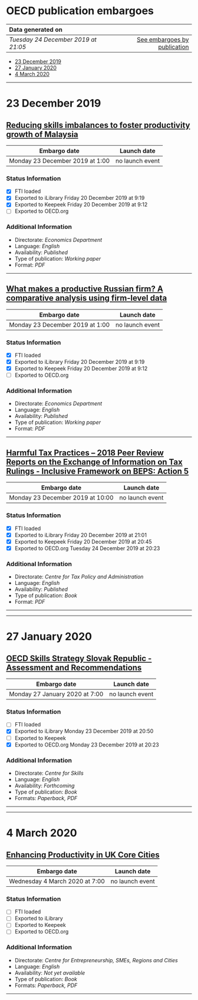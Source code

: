 # OECD publication embargoes

Data generated on | |
|:-----|------:|
| *Tuesday 24 December 2019 at 21:05* | [See embargoes by publication](embargoes-by-publication.md) |

* [23 December 2019](#23-december-2019)
* [27 January 2020](#27-january-2020)
* [4 March 2020](#4-march-2020)

------

# 23 December 2019

## [Reducing skills imbalances to foster productivity growth of Malaysia](https://doi.org/10.1787/ad344b44-en)

Embargo date | Launch date
-------------|:------------:
Monday 23 December 2019 at 1:00 | no launch event

### Status Information

- [x] FTI loaded 
- [x] Exported to iLibrary Friday 20 December 2019 at 9:19
- [x] Exported to Keepeek Friday 20 December 2019 at 9:12
- [ ] Exported to OECD.org

### Additional Information

* Directorate: *Economics Department*
* Language: *English*
* Availability: *Published*
* Type of publication: *Working paper*
* Format: *PDF*

------

## [What makes a productive Russian firm? A comparative analysis using firm-level data](https://doi.org/10.1787/8590f752-en)

Embargo date | Launch date
-------------|:------------:
Monday 23 December 2019 at 1:00 | no launch event

### Status Information

- [x] FTI loaded 
- [x] Exported to iLibrary Friday 20 December 2019 at 9:19
- [x] Exported to Keepeek Friday 20 December 2019 at 9:12
- [ ] Exported to OECD.org

### Additional Information

* Directorate: *Economics Department*
* Language: *English*
* Availability: *Published*
* Type of publication: *Working paper*
* Format: *PDF*

------

## [Harmful Tax Practices – 2018 Peer Review Reports on the Exchange of Information on Tax Rulings - Inclusive Framework on BEPS: Action 5](https://doi.org/10.1787/7cc5b1a2-en)

Embargo date | Launch date
-------------|:------------:
Monday 23 December 2019 at 10:00 | no launch event

### Status Information

- [x] FTI loaded 
- [x] Exported to iLibrary Friday 20 December 2019 at 21:01
- [x] Exported to Keepeek Friday 20 December 2019 at 20:45
- [x] Exported to OECD.org Tuesday 24 December 2019 at 20:23

### Additional Information

* Directorate: *Centre for Tax Policy and Administration*
* Language: *English*
* Availability: *Published*
* Type of publication: *Book*
* Format: *PDF*

------

------

# 27 January 2020

## [OECD Skills Strategy Slovak Republic - Assessment and Recommendations](https://doi.org/10.1787/bb688e68-en)

Embargo date | Launch date
-------------|:------------:
Monday 27 January 2020 at 7:00 | no launch event

### Status Information

- [ ] FTI loaded
- [x] Exported to iLibrary Monday 23 December 2019 at 20:50
- [ ] Exported to Keepeek
- [x] Exported to OECD.org Monday 23 December 2019 at 20:23

### Additional Information

* Directorate: *Centre for Skills*
* Language: *English*
* Availability: *Forthcoming*
* Type of publication: *Book*
* Formats: *Paperback, PDF*

------

------

# 4 March 2020

## [Enhancing Productivity in UK Core Cities](https://doi.org/10.1787/9ef55ff7-en)

Embargo date | Launch date
-------------|:------------:
Wednesday 4 March 2020 at 7:00 | no launch event

### Status Information

- [ ] FTI loaded
- [ ] Exported to iLibrary
- [ ] Exported to Keepeek
- [ ] Exported to OECD.org

### Additional Information

* Directorate: *Centre for Entrepreneurship, SMEs, Regions and Cities*
* Language: *English*
* Availability: *Not yet available*
* Type of publication: *Book*
* Formats: *Paperback, PDF*

------